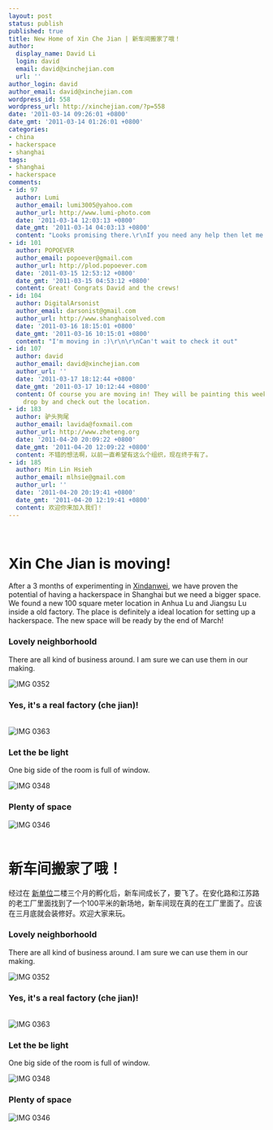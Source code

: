```yaml
---
layout: post
status: publish
published: true
title: New Home of Xin Che Jian | 新车间搬家了哦！
author:
  display_name: David Li
  login: david
  email: david@xinchejian.com
  url: ''
author_login: david
author_email: david@xinchejian.com
wordpress_id: 558
wordpress_url: http://xinchejian.com/?p=558
date: '2011-03-14 09:26:01 +0800'
date_gmt: '2011-03-14 01:26:01 +0800'
categories:
- china
- hackerspace
- shanghai
tags:
- shanghai
- hackerspace
comments:
- id: 97
  author: Lumi
  author_email: lumi3005@yahoo.com
  author_url: http://www.lumi-photo.com
  date: '2011-03-14 12:03:13 +0800'
  date_gmt: '2011-03-14 04:03:13 +0800'
  content: "Looks promising there.\r\nIf you need any help then let me know.\r\n~Lutz"
- id: 101
  author: POPOEVER
  author_email: popoever@gmail.com
  author_url: http://plod.popoever.com
  date: '2011-03-15 12:53:12 +0800'
  date_gmt: '2011-03-15 04:53:12 +0800'
  content: Great! Congrats David and the crews!
- id: 104
  author: DigitalArsonist
  author_email: darsonist@gmail.com
  author_url: http://www.shanghaisolved.com
  date: '2011-03-16 18:15:01 +0800'
  date_gmt: '2011-03-16 10:15:01 +0800'
  content: "I'm moving in :)\r\n\r\nCan't wait to check it out"
- id: 107
  author: david
  author_email: david@xinchejian.com
  author_url: ''
  date: '2011-03-17 18:12:44 +0800'
  date_gmt: '2011-03-17 10:12:44 +0800'
  content: Of course you are moving in! They will be painting this weekend but still
    drop by and check out the location.
- id: 183
  author: 驴头狗尾
  author_email: lavida@foxmail.com
  author_url: http://www.zheteng.org
  date: '2011-04-20 20:09:22 +0800'
  date_gmt: '2011-04-20 12:09:22 +0800'
  content: 不错的想法啊，以前一直希望有这么个组织，现在终于有了。
- id: 185
  author: Min Lin Hsieh
  author_email: mlhsie@gmail.com
  author_url: ''
  date: '2011-04-20 20:19:41 +0800'
  date_gmt: '2011-04-20 12:19:41 +0800'
  content: 欢迎你来加入我们！
---
```

<p><!--:en--><br />
<h1>Xin Che Jian is moving!</h1> </p>
<p>After a 3 months of experimenting in <a href="http://xindanwei.com">Xindanwei</a>, we have proven the potential of having a hackerspace in Shanghai but we need a bigger space. We found a new 100 square meter location in Anhua Lu and Jiangsu Lu inside a old factory. The place is definitely a ideal location for setting up a hackerspace. The new space will be ready by the end of March!</p></p>
<h3>Lovely neighborhoold</h3></p>
<p>There are all kind of business around. I am sure we can use them in our making.</p></p>
<p><img style="display:block; margin-left:auto; margin-right:auto;" src="http://xinchejian.com/wp-content/uploads/2011/03/IMG_0352.jpg" alt="IMG 0352" title="IMG_0352.jpg" border="0"/></p>
<h3>Yes, it's a real factory (che jian)!</h3><br />
<img style="display:block; margin-left:auto; margin-right:auto;" src="http://xinchejian.com/wp-content/uploads/2011/03/IMG_0363.jpg" alt="IMG 0363" title="IMG_0363.JPG" border="0"/></p>
<h3>Let the be light</h3></p>
<p>One big side of the room is full of window.</p></p>
<p><img style="display:block; margin-left:auto; margin-right:auto;" src="http://xinchejian.com/wp-content/uploads/2011/03/IMG_0348.jpg" alt="IMG 0348" title="IMG_0348.JPG" border="0"/></p>
<h3>Plenty of space</h3></p>
<p><img style="display:block; margin-left:auto; margin-right:auto;" src="http://xinchejian.com/wp-content/uploads/2011/03/IMG_0346.jpg" alt="IMG 0346" title="IMG_0346.JPG" border="0"/><!--:--><!--:zh--><br />
<h1>新车间搬家了哦！</h1> </p>
<p>经过在 <a href="http://xindanwei.com">新单位</a>二楼三个月的孵化后，新车间成长了，要飞了。在安化路和江苏路的老工厂里面找到了一个100平米的新场地，新车间现在真的在工厂里面了。应该在三月底就会装修好。欢迎大家来玩。</p></p>
<h3>Lovely neighborhoold</h3></p>
<p>There are all kind of business around. I am sure we can use them in our making.</p></p>
<p><img style="display:block; margin-left:auto; margin-right:auto;" src="http://xinchejian.com/wp-content/uploads/2011/03/IMG_0352.jpg" alt="IMG 0352" title="IMG_0352.jpg" border="0"/></p>
<h3>Yes, it's a real factory (che jian)!</h3><br />
<img style="display:block; margin-left:auto; margin-right:auto;" src="http://xinchejian.com/wp-content/uploads/2011/03/IMG_0363.jpg" alt="IMG 0363" title="IMG_0363.JPG" border="0"/></p>
<h3>Let the be light</h3></p>
<p>One big side of the room is full of window.</p></p>
<p><img style="display:block; margin-left:auto; margin-right:auto;" src="http://xinchejian.com/wp-content/uploads/2011/03/IMG_0348.jpg" alt="IMG 0348" title="IMG_0348.JPG" border="0"/></p>
<h3>Plenty of space</h3></p>
<p><img style="display:block; margin-left:auto; margin-right:auto;" src="http://xinchejian.com/wp-content/uploads/2011/03/IMG_0346.jpg" alt="IMG 0346" title="IMG_0346.JPG" border="0"/><!--:--></p>
